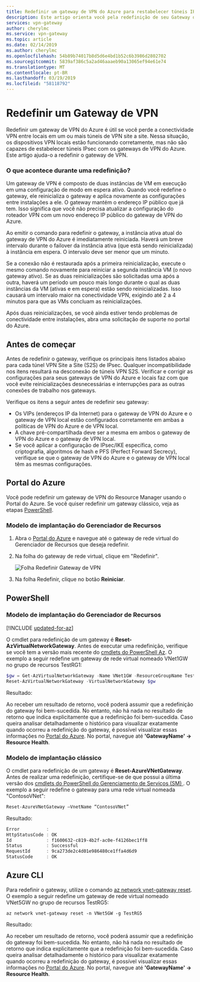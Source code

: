 ```yaml
---
title: Redefinir um gateway de VPN do Azure para restabelecer túneis IPsec | Microsoft Docs
description: Este artigo orienta você pela redefinição de seu Gateway de VPN do Azure para reestabelecer os túneis IPsec. O artigo se aplica a gateways de VPN tanto nos modelos de implantação clássicos quanto nos modelos de implantação do Resource Manager.
services: vpn-gateway
author: cherylmc
ms.service: vpn-gateway
ms.topic: article
ms.date: 02/14/2019
ms.author: cherylmc
ms.openlocfilehash: 54b89b74017b8d5d6e4bd1b52c6b3986d2802702
ms.sourcegitcommit: 5839af386c5a2ad46aaaeb90a13065ef94e61e74
ms.translationtype: MT
ms.contentlocale: pt-BR
ms.lasthandoff: 03/19/2019
ms.locfileid: "58118792"
---
```

# <a name="reset-a-vpn-gateway"></a>Redefinir um Gateway de VPN

Redefinir um gateway de VPN do Azure é útil se você perde a conectividade VPN entre locais em um ou mais túneis de VPN site a site. Nessa situação, os dispositivos VPN locais estão funcionando corretamente, mas não são capazes de estabelecer túneis IPsec com os gateways de VPN do Azure. Este artigo ajuda-o a redefinir o gateway de VPN.

### <a name="what-happens-during-a-reset"></a>O que acontece durante uma redefinição?

Um gateway de VPN é composto de duas instâncias de VM em execução em uma configuração de modo em espera ativo. Quando você redefine o gateway, ele reinicializa o gateway e aplica novamente as configurações entre instalações a ele. O gateway mantém o endereço IP público que já tem. Isso significa que você não precisa atualizar a configuração do roteador VPN com um novo endereço IP público do gateway de VPN do Azure.

Ao emitir o comando para redefinir o gateway, a instância ativa atual do gateway de VPN do Azure é imediatamente reiniciada. Haverá um breve intervalo durante o failover da instância ativa (que está sendo reinicializada) à instância em espera. O intervalo deve ser menor que um minuto.

Se a conexão não é restaurada após a primeira reinicialização, execute o mesmo comando novamente para reiniciar a segunda instância VM (o novo gateway ativo). Se as duas reinicializações são solicitadas uma após a outra, haverá um período um pouco mais longo durante o qual as duas instâncias da VM (ativas e em espera) estão sendo reinicializadas. Isso causará um intervalo maior na conectividade VPN, exigindo até 2 a 4 minutos para que as VMs concluam as reinicializações.

Após duas reinicializações, se você ainda estiver tendo problemas de conectividade entre instalações, abra uma solicitação de suporte no portal do Azure.

## <a name="before"></a>Antes de começar

Antes de redefinir o gateway, verifique os principais itens listados abaixo para cada túnel VPN Site a Site (S2S) de IPsec. Qualquer incompatibilidade nos itens resultará na desconexão de túneis VPN S2S. Verificar e corrigir as configurações para seus gateways de VPN do Azure e locais faz com que você evite reinicializações desnecessárias e interrupções para as outras conexões de trabalho nos gateways.

Verifique os itens a seguir antes de redefinir seu gateway:

* Os VIPs (endereços IP da Internet) para o gateway de VPN do Azure e o gateway de VPN local estão configurados corretamente em ambas a políticas de VPN do Azure e de VPN local.
* A chave pré-compartilhada deve ser a mesma em ambos o gateway de VPN do Azure e o gateway de VPN local.
* Se você aplicar a configuração de IPsec/IKE específica, como criptografia, algoritmos de hash e PFS (Perfect Forward Secrecy), verifique se que o gateway de VPN do Azure e o gateway de VPN local têm as mesmas configurações.

## <a name="portal"></a>Portal do Azure

Você pode redefinir um gateway de VPN do Resource Manager usando o Portal do Azure. Se você quiser redefinir um gateway clássico, veja as etapas [PowerShell](#resetclassic).

### <a name="resource-manager-deployment-model"></a>Modelo de implantação do Gerenciador de Recursos

1. Abra o [Portal do Azure](https://portal.azure.com) e navegue até o gateway de rede virtual do Gerenciador de Recursos que deseja redefinir.
2. Na folha do gateway de rede virtual, clique em "Redefinir".

   ![Folha Redefinir Gateway de VPN](./media/vpn-gateway-howto-reset-gateway/reset-vpn-gateway-portal.png)
3. Na folha Redefinir, clique no botão **Reiniciar**.

## <a name="ps"></a>PowerShell

### <a name="resource-manager-deployment-model"></a>Modelo de implantação do Gerenciador de Recursos

[!INCLUDE [updated-for-az](../../includes/updated-for-az.md)]

O cmdlet para redefinição de um gateway é **Reset-AzVirtualNetworkGateway**. Antes de executar uma redefinição, verifique se você tem a versão mais recente do [cmdlets do PowerShell Az](https://docs.microsoft.com/powershell/module/az.network). O exemplo a seguir redefine um gateway de rede virtual nomeado VNet1GW no grupo de recursos TestRG1:

```powershell
$gw = Get-AzVirtualNetworkGateway -Name VNet1GW -ResourceGroupName TestRG1
Reset-AzVirtualNetworkGateway -VirtualNetworkGateway $gw
```

Resultado:

Ao receber um resultado de retorno, você poderá assumir que a redefinição do gateway foi bem-sucedida. No entanto, não há nada no resultado de retorno que indica explicitamente que a redefinição foi bem-sucedida. Caso queira analisar detalhadamente o histórico para visualizar exatamente quando ocorreu a redefinição do gateway, é possível visualizar essas informações no [Portal do Azure](https://portal.azure.com). No portal, navegue até **'GatewayName' -> Resource Health**.

### <a name="resetclassic"></a> Modelo de implantação clássico

O cmdlet para redefinição de um gateway é **Reset-AzureVNetGateway**. Antes de realizar uma redefinição, certifique-se de que possui a última versão dos [cmdlets do PowerShell do Gerenciamento de Serviços (SM) ](https://docs.microsoft.com/powershell/azure/servicemanagement/install-azure-ps?view=azuresmps-4.0.0#azure-service-management-cmdlets). O exemplo a seguir redefine o gateway para uma rede virtual nomeada "ContosoVNet":

```powershell
Reset-AzureVNetGateway –VnetName “ContosoVNet”
```

Resultado:

```powershell
Error          :
HttpStatusCode : OK
Id             : f1600632-c819-4b2f-ac0e-f4126bec1ff8
Status         : Successful
RequestId      : 9ca273de2c4d01e986480ce1ffa4d6d9
StatusCode     : OK
```

## <a name="cli"></a>Azure CLI

Para redefinir o gateway, utilize o comando [az network vnet-gateway reset](https://docs.microsoft.com/cli/azure/network/vnet-gateway). O exemplo a seguir redefine um gateway de rede virtual nomeado VNet5GW no grupo de recursos TestRG5:

```azurecli
az network vnet-gateway reset -n VNet5GW -g TestRG5
```

Resultado:

Ao receber um resultado de retorno, você poderá assumir que a redefinição do gateway foi bem-sucedida. No entanto, não há nada no resultado de retorno que indica explicitamente que a redefinição foi bem-sucedida. Caso queira analisar detalhadamente o histórico para visualizar exatamente quando ocorreu a redefinição do gateway, é possível visualizar essas informações no [Portal do Azure](https://portal.azure.com). No portal, navegue até **'GatewayName' -> Resource Health**.
